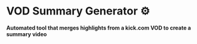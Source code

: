 # VOD Summary Generator :gear:

**Automated tool that merges highlights from a kick.com VOD to create a summary video**
